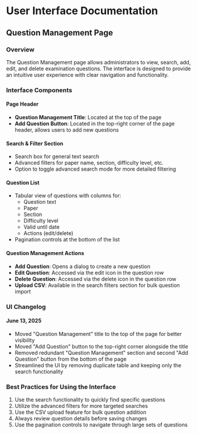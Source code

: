 # User Interface Documentation

## Question Management Page

### Overview
The Question Management page allows administrators to view, search, add, edit, and delete examination questions. The interface is designed to provide an intuitive user experience with clear navigation and functionality.

### Interface Components

#### Page Header
- **Question Management Title**: Located at the top of the page
- **Add Question Button**: Located in the top-right corner of the page header, allows users to add new questions

#### Search & Filter Section
- Search box for general text search
- Advanced filters for paper name, section, difficulty level, etc.
- Option to toggle advanced search mode for more detailed filtering

#### Question List
- Tabular view of questions with columns for:
  - Question text
  - Paper
  - Section
  - Difficulty level
  - Valid until date
  - Actions (edit/delete)
- Pagination controls at the bottom of the list

#### Question Management Actions
- **Add Question**: Opens a dialog to create a new question
- **Edit Question**: Accessed via the edit icon in the question row
- **Delete Question**: Accessed via the delete icon in the question row
- **Upload CSV**: Available in the search filters section for bulk question import

### UI Changelog

#### June 13, 2025
- Moved "Question Management" title to the top of the page for better visibility
- Moved "Add Question" button to the top-right corner alongside the title
- Removed redundant "Question Management" section and second "Add Question" button from the bottom of the page
- Streamlined the UI by removing duplicate table and keeping only the search functionality

### Best Practices for Using the Interface
1. Use the search functionality to quickly find specific questions
2. Utilize the advanced filters for more targeted searches
3. Use the CSV upload feature for bulk question addition
4. Always review question details before saving changes
5. Use the pagination controls to navigate through large sets of questions
